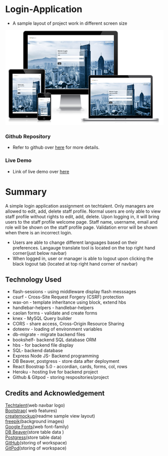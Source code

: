# Login-Application

* A sample layout of project work in different screen size

![Web_view](./public/images/loginpage.png)

### Github Repository
- Refer to github over [here](https://github.com/xunne899/dxc-login-assign) for more details.


### Live Demo
- Link of live demo over [here](https://tech-talent-22.herokuapp.com/)

# Summary
A simple login application assignment on techtalent. Only managers are allowed to edit, add, delete staff profile. Normal users are only able to view staff profile without rights to edit, add, delete. Upon logging in, it will bring users to the staff profile welcome page.
Staff name, username, email and role will be shown on the staff profile page.
Validation error will be shown when there is an incorrect login.

* Users are able to change different languages based on their preferences. Langauge translate tool is located on the top right hand corner(just below navbar)
* When logged in, user or manager is able to logout upon clicking the black logout tab (located at top right hand corner of navbar)

## Technology Used 

- flash-sessions - using middleware display flash messsages
- csurf - Cross-Site Request Forgery (CSRF) protection
- wax-on - template inheritance using block, extend hbs
- handlebar-helpers - handlebar-helpers
- caolan forms - validate and create forms
- knex - MySQL Query builder
- CORS - share access, Cross-Origin Resource Sharing 
- doteenv - loading of environment variables
- db-migrate - migrate backend files
- bookshelf- backend SQL database ORM
- hbs - for backend file display
- SQL- backend database
- Express Node JS- Backend programming
- DB Beaver, postgress - store data after deployment
- React Boostrap 5.0 - accordian, cards, forms, col, rows 
- Heroku - hosting live for backend project
- Github & Gitpod - storing respositories/project


## Credits and Acknowledgement

[Techtalent](https://www.sunderlandsoftwarecity.com/event/tech-talent-2018/tech-talent-logo/)(web navbar logo)<br>
[Bootstrap](https://getbootstrap.com/docs/5.0/getting-started/introduction/)( web features) <br>
[createmockup](https://www.createmockup.com/generate/)(readme sample view layout)<br>
[freepik](https://www.freepik.com/)(background images)<br>
[Google Fonts](https://fonts.google.com/)(web font-family)<br>
[DB Beaver](https://dbeaver.io/)(store table data )<br>
[Postgress](https://www.postgresql.org/)(store table data)<br>
[GitHub](https://github.com/)(storing of workspace)<br>
[GitPod](https://gitpod.io/workspaces)(storing of workspace)<br>
